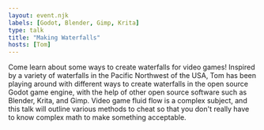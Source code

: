 ```yaml
---
layout: event.njk
labels: [Godot, Blender, Gimp, Krita]
type: talk
title: "Making Waterfalls"
hosts: [Tom]
---
```


Come learn about some ways to create waterfalls for video games!
Inspired by a variety of waterfalls in the Pacific Northwest of the USA,
Tom has been playing around with different ways to create waterfalls in
the open source Godot game engine, with the help of other open source
software such as Blender, Krita, and Gimp. Video game fluid flow is a
complex subject, and this talk will outline various methods to cheat so
that you don't really have to know complex math to make something
acceptable.
